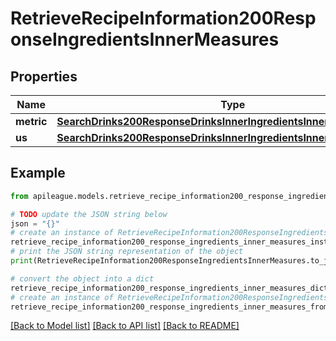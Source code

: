 # RetrieveRecipeInformation200ResponseIngredientsInnerMeasures


## Properties

Name | Type | Description | Notes
------------ | ------------- | ------------- | -------------
**metric** | [**SearchDrinks200ResponseDrinksInnerIngredientsInnerMeasuresMetric**](SearchDrinks200ResponseDrinksInnerIngredientsInnerMeasuresMetric.md) |  | [optional] 
**us** | [**SearchDrinks200ResponseDrinksInnerIngredientsInnerMeasuresMetric**](SearchDrinks200ResponseDrinksInnerIngredientsInnerMeasuresMetric.md) |  | [optional] 

## Example

```python
from apileague.models.retrieve_recipe_information200_response_ingredients_inner_measures import RetrieveRecipeInformation200ResponseIngredientsInnerMeasures

# TODO update the JSON string below
json = "{}"
# create an instance of RetrieveRecipeInformation200ResponseIngredientsInnerMeasures from a JSON string
retrieve_recipe_information200_response_ingredients_inner_measures_instance = RetrieveRecipeInformation200ResponseIngredientsInnerMeasures.from_json(json)
# print the JSON string representation of the object
print(RetrieveRecipeInformation200ResponseIngredientsInnerMeasures.to_json())

# convert the object into a dict
retrieve_recipe_information200_response_ingredients_inner_measures_dict = retrieve_recipe_information200_response_ingredients_inner_measures_instance.to_dict()
# create an instance of RetrieveRecipeInformation200ResponseIngredientsInnerMeasures from a dict
retrieve_recipe_information200_response_ingredients_inner_measures_from_dict = RetrieveRecipeInformation200ResponseIngredientsInnerMeasures.from_dict(retrieve_recipe_information200_response_ingredients_inner_measures_dict)
```
[[Back to Model list]](../README.md#documentation-for-models) [[Back to API list]](../README.md#documentation-for-api-endpoints) [[Back to README]](../README.md)


